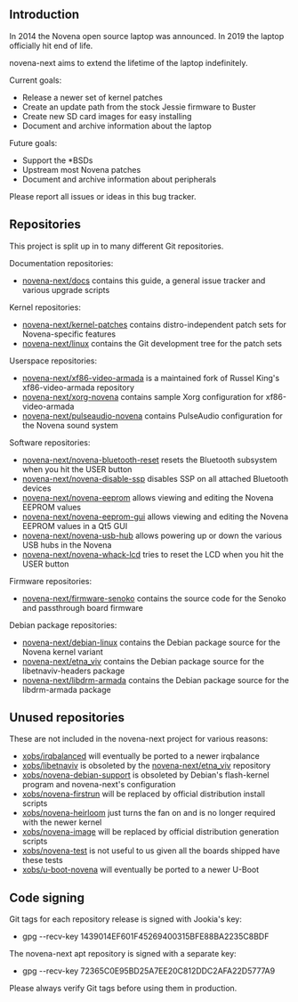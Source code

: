 Introduction
------------

In 2014 the Novena open source laptop was announced.
In 2019 the laptop officially hit end of life.

novena-next aims to extend the lifetime of the laptop indefinitely.

Current goals:
- Release a newer set of kernel patches
- Create an update path from the stock Jessie firmware to Buster
- Create new SD card images for easy installing
- Document and archive information about the laptop

Future goals:
- Support the *BSDs
- Upstream most Novena patches
- Document and archive information about peripherals

Please report all issues or ideas in this bug tracker.

Repositories
------------

This project is split up in to many different Git repositories.

Documentation repositories:
- [novena-next/docs](https://github.com/novena-next/docs)
  contains this guide, a general issue tracker and various upgrade scripts

Kernel repositories:
- [novena-next/kernel-patches](https://github.com/novena-next/kernel-patches)
  contains distro-independent patch sets for Novena-specific features
- [novena-next/linux](https://github.com/novena-next/linux)
  contains the Git development tree for the patch sets

Userspace repositories:
- [novena-next/xf86-video-armada](https://github.com/novena-next/xf86-video-armada)
  is a maintained fork of Russel King's xf86-video-armada repository
- [novena-next/xorg-novena](https://github.com/novena-next/xorg-novena)
  contains sample Xorg configuration for xf86-video-armada
- [novena-next/pulseaudio-novena](https://github.com/novena-next/pulseaudio-novena)
  contains PulseAudio configuration for the Novena sound system

Software repositories:
- [novena-next/novena-bluetooth-reset](https://github.com/novena-next/novena-bluetooth-reset)
  resets the Bluetooth subsystem when you hit the USER button
- [novena-next/novena-disable-ssp](https://github.com/novena-next/novena-disable-ssp)
  disables SSP on all attached Bluetooth devices
- [novena-next/novena-eeprom](https://github.com/novena-next/novena-eeprom)
  allows viewing and editing the Novena EEPROM values
- [novena-next/novena-eeprom-gui](https://github.com/novena-next/novena-eeprom-gui)
  allows viewing and editing the Novena EEPROM values in a Qt5 GUI
- [novena-next/novena-usb-hub](https://github.com/novena-next/novena-usb-hub)
  allows powering up or down the various USB hubs in the Novena
- [novena-next/novena-whack-lcd](https://github.com/novena-next/novena-whack-lcd)
  tries to reset the LCD when you hit the USER button

Firmware repositories:
- [novena-next/firmware-senoko](https://github.com/novena-next/firmware-senoko)
  contains the source code for the Senoko and passthrough board firmware

Debian package repositories:
- [novena-next/debian-linux](https://github.com/novena-next/debian-linux)
  contains the Debian package source for the Novena kernel variant
- [novena-next/etna_viv](https://github.com/novena-next/etna_viv)
  contains the Debian package source for the libetnaviv-headers package
- [novena-next/libdrm-armada](https://github.com/novena-next/libdrm-armada)
  contains the Debian package source for the libdrm-armada package

Unused repositories
-------------------

These are not included in the novena-next project for various reasons:

- [xobs/irqbalanced](https://github.com/xobs/irqbalanced)
  will eventually be ported to a newer irqbalance
- [xobs/libetnaviv](https://github.com/xobs/libetnaviv)
  is obsoleted by the [novena-next/etna_viv](https://github.com/novena-next/etna_viv)
  repository
- [xobs/novena-debian-support](https://github.com/xobs/novena-debian-support)
  is obsoleted by Debian's flash-kernel program and novena-next's configuration
- [xobs/novena-firstrun](https://github.com/xobs/novena-firstrun)
  will be replaced by official distribution install scripts
- [xobs/novena-heirloom](https://github.com/xobs/novena-heirloom)
  just turns the fan on and is no longer required with the newer kernel
- [xobs/novena-image](https://github.com/xobs/novena-image)
  will be replaced by official distribution generation scripts
- [xobs/novena-test](https://github.com/xobs/novena-test)
  is not useful to us given all the boards shipped have these tests
- [xobs/u-boot-novena](https://github.com/xobs/u-boot-novena)
  will eventually be ported to a newer U-Boot

Code signing
------------

Git tags for each repository release is signed with Jookia's key:
- gpg --recv-key 1439014EF601F45269400315BFE88BA2235C8BDF

The novena-next apt repository is signed with a separate key:
- gpg --recv-key 72365C0E95BD25A7EE20C812DDC2AFA22D5777A9

Please always verify Git tags before using them in production.
